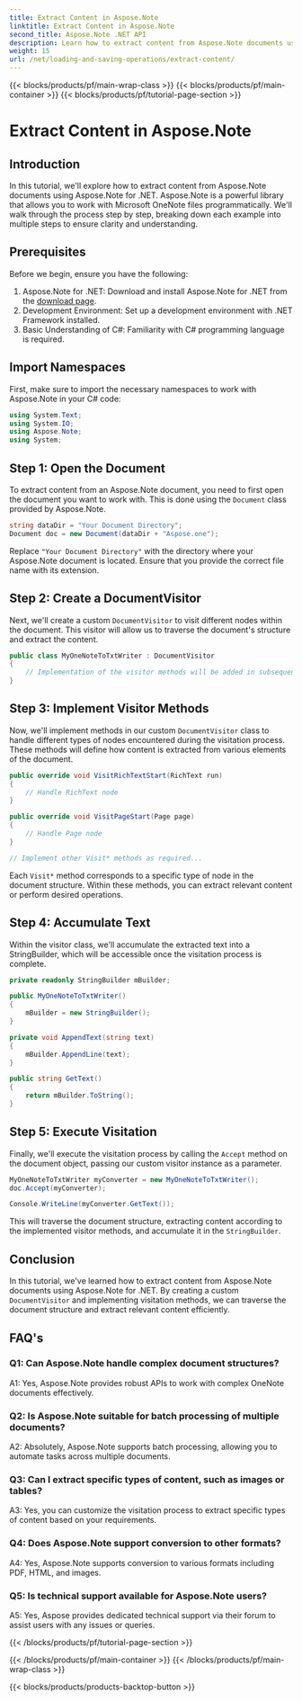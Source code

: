 ```yaml
---
title: Extract Content in Aspose.Note
linktitle: Extract Content in Aspose.Note
second_title: Aspose.Note .NET API
description: Learn how to extract content from Aspose.Note documents using Aspose.Note for .NET. This comprehensive tutorial guides you through the process step by step.
weight: 15
url: /net/loading-and-saving-operations/extract-content/
---
```


{{< blocks/products/pf/main-wrap-class >}}
{{< blocks/products/pf/main-container >}}
{{< blocks/products/pf/tutorial-page-section >}}

# Extract Content in Aspose.Note

## Introduction

In this tutorial, we'll explore how to extract content from Aspose.Note documents using Aspose.Note for .NET. Aspose.Note is a powerful library that allows you to work with Microsoft OneNote files programmatically. We'll walk through the process step by step, breaking down each example into multiple steps to ensure clarity and understanding.

## Prerequisites

Before we begin, ensure you have the following:

1. Aspose.Note for .NET: Download and install Aspose.Note for .NET from the [download page](https://releases.aspose.com/note/net/).
2. Development Environment: Set up a development environment with .NET Framework installed.
3. Basic Understanding of C#: Familiarity with C# programming language is required.

## Import Namespaces

First, make sure to import the necessary namespaces to work with Aspose.Note in your C# code:

```csharp
using System.Text;
using System.IO;
using Aspose.Note;
using System;
```

## Step 1: Open the Document

To extract content from an Aspose.Note document, you need to first open the document you want to work with. This is done using the `Document` class provided by Aspose.Note.

```csharp
string dataDir = "Your Document Directory";
Document doc = new Document(dataDir + "Aspose.one");
```

Replace `"Your Document Directory"` with the directory where your Aspose.Note document is located. Ensure that you provide the correct file name with its extension.

## Step 2: Create a DocumentVisitor

Next, we'll create a custom `DocumentVisitor` to visit different nodes within the document. This visitor will allow us to traverse the document's structure and extract the content.

```csharp
public class MyOneNoteToTxtWriter : DocumentVisitor
{
    // Implementation of the visitor methods will be added in subsequent steps.
}
```

## Step 3: Implement Visitor Methods

Now, we'll implement methods in our custom `DocumentVisitor` class to handle different types of nodes encountered during the visitation process. These methods will define how content is extracted from various elements of the document.

```csharp
public override void VisitRichTextStart(RichText run)
{
    // Handle RichText node
}

public override void VisitPageStart(Page page)
{
    // Handle Page node
}

// Implement other Visit* methods as required...
```

Each `Visit*` method corresponds to a specific type of node in the document structure. Within these methods, you can extract relevant content or perform desired operations.

## Step 4: Accumulate Text

Within the visitor class, we'll accumulate the extracted text into a StringBuilder, which will be accessible once the visitation process is complete.

```csharp
private readonly StringBuilder mBuilder;

public MyOneNoteToTxtWriter()
{
    mBuilder = new StringBuilder();
}

private void AppendText(string text)
{
    mBuilder.AppendLine(text);
}

public string GetText()
{
    return mBuilder.ToString();
}
```

## Step 5: Execute Visitation

Finally, we'll execute the visitation process by calling the `Accept` method on the document object, passing our custom visitor instance as a parameter.

```csharp
MyOneNoteToTxtWriter myConverter = new MyOneNoteToTxtWriter();
doc.Accept(myConverter);

Console.WriteLine(myConverter.GetText());
```

This will traverse the document structure, extracting content according to the implemented visitor methods, and accumulate it in the `StringBuilder`.

## Conclusion

In this tutorial, we've learned how to extract content from Aspose.Note documents using Aspose.Note for .NET. By creating a custom `DocumentVisitor` and implementing visitation methods, we can traverse the document structure and extract relevant content efficiently.

## FAQ's

### Q1: Can Aspose.Note handle complex document structures?

A1: Yes, Aspose.Note provides robust APIs to work with complex OneNote documents effectively.

### Q2: Is Aspose.Note suitable for batch processing of multiple documents?

A2: Absolutely, Aspose.Note supports batch processing, allowing you to automate tasks across multiple documents.

### Q3: Can I extract specific types of content, such as images or tables?

A3: Yes, you can customize the visitation process to extract specific types of content based on your requirements.

### Q4: Does Aspose.Note support conversion to other formats?

A4: Yes, Aspose.Note supports conversion to various formats including PDF, HTML, and images.

### Q5: Is technical support available for Aspose.Note users?

A5: Yes, Aspose provides dedicated technical support via their forum to assist users with any issues or queries.

{{< /blocks/products/pf/tutorial-page-section >}}

{{< /blocks/products/pf/main-container >}}
{{< /blocks/products/pf/main-wrap-class >}}

{{< blocks/products/products-backtop-button >}}
